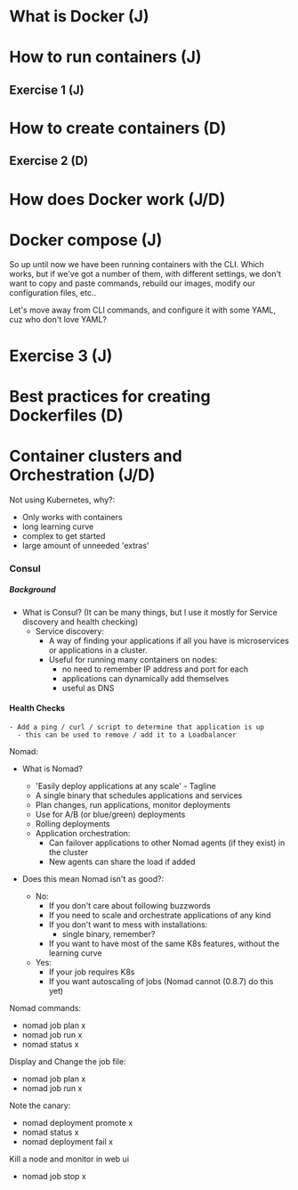 # What is Docker (J)

# How to run containers (J)

## Exercise 1 (J)

# How to create containers (D)

## Exercise 2 (D)

# How does Docker work (J/D)

# Docker compose (J)

So up until now we have been running containers with the CLI. Which works, but if we've got a number of them, with different settings, we don't want to copy and paste commands, rebuild our images, modify our configuration files, etc..

Let's move away from CLI commands, and configure it with some YAML, cuz who don't love YAML?


# Exercise 3 (J)

# Best practices for creating Dockerfiles (D)

# Container clusters and Orchestration (J/D)

Not using Kubernetes, why?:
  - Only works with containers
  - long learning curve
  - complex to get started
  - large amount of unneeded 'extras'

### Consul

##### Background
- What is Consul? (It can be many things, but I use it mostly for Service discovery and health checking)
  - Service discovery:
    - A way of finding your applications if all you have is microservices or applications in a cluster.
    - Useful for running many containers on nodes:
      - no need to remember IP address and port for each
      - applications can dynamically add themselves
      - useful as DNS

#### Health Checks
    - Add a ping / curl / script to determine that application is up
      - this can be used to remove / add it to a Loadbalancer

Nomad:
- What is Nomad?
  - 'Easily deploy applications at any scale' - Tagline
  - A single binary that schedules applications and services
  - Plan changes, run applications, monitor deployments
  - Use for A/B (or blue/green) deployments
  - Rolling deployments
  - Application orchestration:
    - Can failover applications to other Nomad agents (if they exist) in the cluster
    - New agents can share the load if added

- Does this mean Nomad isn't as good?:
  - No:
    - If you don't care about following buzzwords
    - If you need to scale and orchestrate applications of any kind
    - If you don't want to mess with installations:
      - single binary, remember?
    - If you want to have most of the same K8s features, without the learning curve
  - Yes:
    - If your job requires K8s
    - If you want autoscaling of jobs (Nomad cannot (0.8.7) do this yet)

Nomad commands:
  - nomad job plan x
  - nomad job run x
  - nomad status x

Display and Change the job file:
  - nomad job plan x
  - nomad job run x

Note the canary:
  - nomad deployment promote x
  - nomad status x
  - nomad deployment fail x

Kill a node and monitor in web ui
  - nomad job stop x
